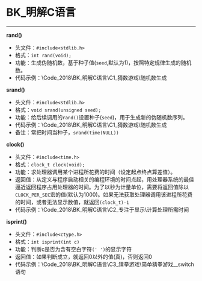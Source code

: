 # BK_明解C语言
--------------

**rand()**

- 头文件：`#include<stdlib.h>`
- 格式：`int rand(void); `
- 功能：生成伪随机数，基于种子值(`seed`,默认为1)，按照特定规律生成的随机数。
- 代码示例：\Code_2018\BK_明解C语言\C1_猜数游戏\随机数生成

**srand()**

- 头文件：`#include<stdlib.h>`
- 格式：`void srand(unsigned seed);` 
- 功能：给后续调用的`rand()`设置种子(`seed`)，用于生成新的伪随机数序列。
- 代码示例：\Code_2018\BK_明解C语言\C1_猜数游戏\随机数生成
- 备注：常把时间当种子，`srand(time(NULL))`

**clock()**

- 头文件：`#include<time.h>`
- 格式：`clock_t clock(void);`
- 功能：求处理器调用某个进程所花费的时间（设定起点终点算差值）。
- 返回值：从定义与程序启动相关的编程环境的时间点起，用处理器系统的最佳逼近返回程序占用处理器的时间。为了以秒为计量单位，需要将返回值除以`CLOCK_PER_SEC`宏的值(默认为1000)。如果无法获取处理器调用该进程所花费的时间，或者无法显示数值，就返回`(clock_t)-1`
- 代码示例：\Code_2018\BK_明解C语言\C2_专注于显示\计算处理所需时间

**isprint()**

- 头文件：`#include<ctype.h>`
- 格式：`int isprint(int c)`
- 功能：判断c是否为含有空白字符`(' ')`的显示字符
- 返回值：如果判断成立，就返回0以外的值(真)，否则返回0
- 代码示例：\Code_2018\BK_明解C语言\C3_猜拳游戏\简单猜拳游戏__switch语句


 
